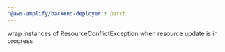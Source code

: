 ```yaml
---
'@aws-amplify/backend-deployer': patch
---
```


wrap instances of ResourceConflictException when resource update is in progress
